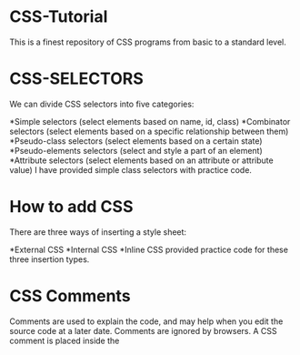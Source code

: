 # CSS-Tutorial
This is a finest repository of CSS programs from basic to a standard level.

CSS-SELECTORS
=============
We can divide CSS selectors into five categories:

*Simple selectors (select elements based on name, id, class)
*Combinator selectors (select elements based on a specific relationship between them)
*Pseudo-class selectors (select elements based on a certain state)
*Pseudo-elements selectors (select and style a part of an element)
*Attribute selectors (select elements based on an attribute or attribute value)
I have provided simple class selectors with practice code.

How to add CSS
==============
There are three ways of inserting a style sheet:

*External CSS
*Internal CSS
*Inline CSS
provided practice code for these three insertion types.

CSS Comments
============
Comments are used to explain the code, and may help when you edit the source code at a later date.
Comments are ignored by browsers.
A CSS comment is placed inside the <style> element, and starts with /* and ends with */:
 provided practice code for comments.
 
 CSS - colors
==============
Colors are specified using predefined color names, or RGB, HEX, HSL, RGBA, HSLA values.
provided practice code for all types in colors.

CSS - Backgrounds
==================
The CSS background properties are used to add background effects for elements.

In these chapters, you will learn about the following CSS background properties:

*background-color
*background-image
*background-repeat
*background-attachment
*background-position
*background (shorthand property)
Practice code on these proerties are provided.

 CSS Borders
 ===========
 
 The CSS border properties allow you to specify the style, width, and color of an element's border.
 
 CSS Border Style
 -----------------
The border-style property specifies what kind of border to display.

The following values are allowed:

dotted - Defines a dotted border
dashed - Defines a dashed border
solid - Defines a solid border
double - Defines a double border
groove - Defines a 3D grooved border. The effect depends on the border-color value
ridge - Defines a 3D ridged border. The effect depends on the border-color value
inset - Defines a 3D inset border. The effect depends on the border-color value
outset - Defines a 3D outset border. The effect depends on the border-color value
none - Defines no border
hidden - Defines a hidden border
The border-style property can have from one to four values (for the top border, right border, bottom border, and the left border).
 The practice code is provided for al the border styles.


CSS Setting height and width
============================
The height and width properties are used to set the height and width of an element.

The height and width properties do not include padding, borders, or margins. It sets the height/width of the area inside the padding, border, and margin of the element.

CSS height and width Values
===========================
The height and width properties may have the following values:

auto - This is default. The browser calculates the height and width
length - Defines the height/width in px, cm etc.
% - Defines the height/width in percent of the containing block
initial - Sets the height/width to its default value
inherit - The height/width will be inherited from its parent value

CSS margins
===========
Margins are used to create space around elements, outside of any defined borders.

Margin - Individual Sides
--------------------------
CSS has properties for specifying the margin for each side of an element:

margin-top
margin-right
margin-bottom
margin-left
All the margin properties can have the following values:

auto - the browser calculates the margin
length - specifies a margin in px, pt, cm, etc.
% - specifies a margin in % of the width of the containing element
inherit - specifies that the margin should be inherited from the parent element
Tip: Negative values are allowed.
Practice code is provided.

Margin Collapse
===============
Top and bottom margins of elements are sometimes collapsed into a single margin that is equal to the largest of the two margins.

CSS padding
===========
Padding is used to create space around an element's content, inside of any defined borders.
Padding - Individual Sides
CSS has properties for specifying the padding for each side of an element:

padding-top
padding-right
padding-bottom
padding-left
This does not happen on left and right margins! Only top and bottom margins!
Practiec code is provided.

CSS Setting height and width
============================
The height and width properties are used to set the height and width of an element.

The height and width properties do not include padding, borders, or margins. It sets the height/width of the area inside the padding, border, and margin of the element.
CSS height and width Values
---------------------------
The height and width properties may have the following values:

auto - This is default. The browser calculates the height and width
length - Defines the height/width in px, cm etc.
% - Defines the height/width in percent of the containing block
initial - Sets the height/width to its default value
inherit - The height/width will be inherited from its parent value
Practice code is not provided.

CSS Outline Style
=================
The outline-style property specifies the style of the outline, and can have one of the following values:

dotted - Defines a dotted outline
dashed - Defines a dashed outline
solid - Defines a solid outline
double - Defines a double outline
groove - Defines a 3D grooved outline
ridge - Defines a 3D ridged outline
inset - Defines a 3D inset outline
outset - Defines a 3D outset outline
none - Defines no outline
hidden - Defines a hidden outline
Practice code is provided for all outline styles.

Text Color
===========
The color property is used to set the color of the text. The color is specified by:

a color name - like "red"
a HEX value - like "#ff0000"

CSS Text Alignment and Text Direction
=====================================
In this chapter you will learn about the following properties:

text-align
text-align-last
direction
unicode-bidi
vertical-align
an RGB value - like "rgb(255,0,0)"

All CSS text-decoration Properties
----------------------------------
Property	Description
text-decoration	Sets all the text-decoration properties in one declaration
text-decoration-color	Specifies the color of the text-decoration
text-decoration-line	Specifies the kind of text decoration to be used (underline, overline, etc.)
text-decoration-style	Specifies the style of the text decoration (solid, dotted, etc.)
text-decoration-thickness	Specifies the thickness of the text decoration line

Text Transformation
-------------------
The text-transform property is used to specify uppercase and lowercase letters in a text.
It can be used to turn everything into uppercase or lowercase letters, or capitalize the first letter of each word:

The CSS Text Spacing Properties
-------------------------------
Property	Description
letter-spacing	Specifies the space between characters in a text
line-height	Specifies the line height
text-indent	Specifies the indentation of the first line in a text-block
white-space	Specifies how to handle white-space inside an element
word-spacing	Specifies the space between words in a text
Practice code is not provided.

Font Selection is Important
===========================
Choosing the right font has a huge impact on how the readers experience a website.

The right font can create a strong identity for your brand.

Using a font that is easy to read is important. The font adds value to your text. It is also important to choose the correct color and text size for the font.

Generic Font Families
In CSS there are five generic font families:

Serif fonts have a small stroke at the edges of each letter. They create a sense of formality and elegance.
Sans-serif fonts have clean lines (no small strokes attached). They create a modern and minimalistic look.
Monospace fonts - here all the letters have the same fixed width. They create a mechanical look. 
Cursive fonts imitate human handwriting.
Fantasy fonts are decorative/playful fonts.
All the different font names belong to one of the generic font families.

Best Web Safe Fonts for HTML and CSS
-------------------------------------
The following list are the best web safe fonts for HTML and CSS:

Arial (sans-serif)
Verdana (sans-serif)
Helvetica (sans-serif)
Tahoma (sans-serif)
Trebuchet MS (sans-serif)
Times New Roman (serif)
Georgia (serif)
Garamond (serif)
Courier New (monospace)
Brush Script MT (cursive)

Commonly Used Font Fallbacks
----------------------------
Below are some commonly used font fallbacks, organized by the 5 generic font families:

Serif
Sans-serif
Monospace
Cursive
Fantasy

Font Style
----------
The font-style property is mostly used to specify italic text.

This property has three values:

normal - The text is shown normally
italic - The text is shown in italics

The CSS Font Property
---------------------
To shorten the code, it is also possible to specify all the individual font properties in one property.

The font property is a shorthand property for:

font-style
font-variant
font-weight
font-size/line-height
font-family
Note: The font-size and font-family values are required. If one of the other values is missing, their default value are used.
oblique - The text is "leaning" (oblique is very similar to italic, but less supported)

